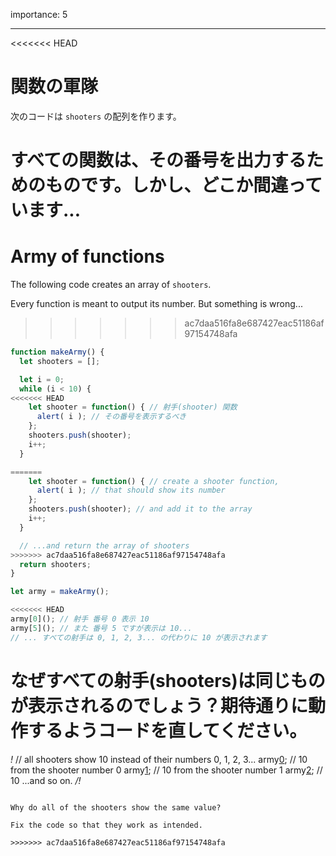 importance: 5

---

<<<<<<< HEAD
# 関数の軍隊

次のコードは `shooters` の配列を作ります。

すべての関数は、その番号を出力するためのものです。しかし、どこか間違っています...
=======
# Army of functions

The following code creates an array of `shooters`.

Every function is meant to output its number. But something is wrong...
>>>>>>> ac7daa516fa8e687427eac51186af97154748afa

```js run
function makeArmy() {
  let shooters = [];

  let i = 0;
  while (i < 10) {
<<<<<<< HEAD
    let shooter = function() { // 射手(shooter) 関数
      alert( i ); // その番号を表示するべき
    };
    shooters.push(shooter);
    i++;
  }

=======
    let shooter = function() { // create a shooter function,
      alert( i ); // that should show its number
    };
    shooters.push(shooter); // and add it to the array
    i++;
  }

  // ...and return the array of shooters
>>>>>>> ac7daa516fa8e687427eac51186af97154748afa
  return shooters;
}

let army = makeArmy();

<<<<<<< HEAD
army[0](); // 射手 番号 0 表示 10
army[5](); // また 番号 5 ですが表示は 10...
// ... すべての射手は 0, 1, 2, 3... の代わりに 10 が表示されます
```

なぜすべての射手(shooters)は同じものが表示されるのでしょう？期待通りに動作するようコードを直してください。
=======
*!*
// all shooters show 10 instead of their numbers 0, 1, 2, 3...
army[0](); // 10 from the shooter number 0
army[1](); // 10 from the shooter number 1
army[2](); // 10 ...and so on.
*/!*
```

Why do all of the shooters show the same value? 

Fix the code so that they work as intended.

>>>>>>> ac7daa516fa8e687427eac51186af97154748afa
